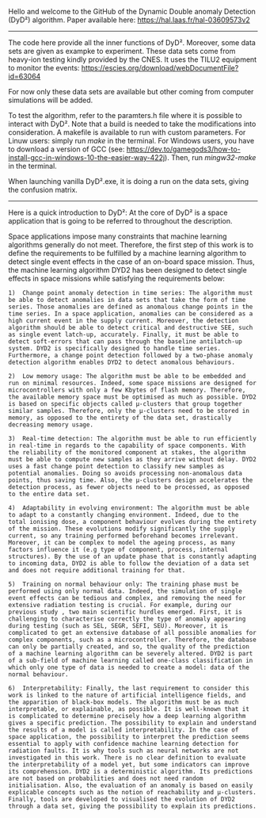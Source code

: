 Hello and welcome to the GitHub of the Dynamic Double anomaly Detection (DyD²) algorithm.
Paper available here: https://hal.laas.fr/hal-03609573v2


-------------------------------------------------------------------------------------------------------------------

The code here provide all the inner functions of DyD². Moreover, some data sets are given as exampke to experiment.
These data sets come from heavy-ion testing kindly provided by the CNES. It uses the TILU2 equipment to monitor the events:
https://escies.org/download/webDocumentFile?id=63064

For now only these data sets are available but other coming from computer simulations will be added.


To test the algorithm, refer to the paramters.h file where it is possible to interact with DyD². 
Note that a build is needed to take the modifications into consideration. 
A makefile is available to run with custom parameters. 
For Linuw users: simply run *make* in the terminal.
For Windows users, you have to download a version of GCC (see: https://dev.to/gamegods3/how-to-install-gcc-in-windows-10-the-easier-way-422j).
Then, run *mingw32-make* in the terminal.

When launching vanilla DyD².exe, it is doing a run on the data sets, giving the confusion matrix.


-------------------------------------------------------------------------------------------------------------------


Here is a quick introduction to DyD²:
At the core of DyD² is a space application that is going to be referred to throughout the description.

Space applications impose many constraints that machine learning algorithms generally do not meet. 
Therefore, the first step of this work is to define the requirements to be fulfilled by a machine learning algorithm to detect single event effects in the case of an on-board space mission. 
Thus, the machine learning algorithm DYD2 has been designed to detect single effects in space missions while satisfying the requirements below:

	1)	Change point anomaly detection in time series: The algorithm must be able to detect anomalies in data sets that take the form of time series. Those anomalies are defined as anomalous change points in the time series. In a space application, anomalies can be considered as a high current event in the supply current. Moreover, the detection algorithm should be able to detect critical and destructive SEE, such as single event latch-up, accurately. Finally, it must be able to detect soft-errors that can pass through the baseline antilatch-up system. DYD2 is specifically designed to handle time series. Furthermore, a change point detection followed by a two-phase anomaly detection algorithm enables DYD2 to detect anomalous behaviours.

	2)	Low memory usage: The algorithm must be able to be embedded and run on minimal resources. Indeed, some space missions are designed for microcontrollers with only a few Kbytes of flash memory. Therefore, the available memory space must be optimised as much as possible. DYD2 is based on specific objects called µ-clusters that group together similar samples. Therefore, only the µ-clusters need to be stored in memory, as opposed to the entirety of the data set, drastically decreasing memory usage.

	3)	Real-time detection: The algorithm must be able to run efficiently in real-time in regards to the capability of space components. With the reliability of the monitored component at stakes, the algorithm must be able to compute new samples as they arrive without delay. DYD2 uses a fast change point detection to classify new samples as potential anomalies. Doing so avoids processing non-anomalous data points, thus saving time. Also, the µ-clusters design accelerates the detection process, as fewer objects need to be processed, as opposed to the entire data set.

	4)	Adaptability in evolving environment: The algorithm must be able to adapt to a constantly changing environment. Indeed, due to the total ionising dose, a component behaviour evolves during the entirety of the mission. These evolutions modify significantly the supply current, so any training performed beforehand becomes irrelevant. Moreover, it can be complex to model the ageing process, as many factors influence it (e.g type of component, process, internal structures). By the use of an update phase that is constantly adapting to incoming data, DYD2 is able to follow the deviation of a data set and does not require additional training for that.

	5)	Training on normal behaviour only: The training phase must be performed using only normal data. Indeed, the simulation of single event effects can be tedious and complex, and removing the need for extensive radiation testing is crucial. For example, during our previous study , two main scientific hurdles emerged. First, it is challenging to characterise correctly the type of anomaly appearing during testing (such as SEL, SEGR, SEFI, SEU). Moreover, it is complicated to get an extensive database of all possible anomalies for complex components, such as a microcontroller. Therefore, the database can only be partially created, and so, the quality of the prediction of a machine learning algorithm can be severely altered. DYD2 is part of a sub-field of machine learning called one-class classification in which only one type of data is needed to create a model: data of the normal behaviour.

	6)	Interpretability: Finally, the last requirement to consider this work is linked to the nature of artificial intelligence fields, and the apparition of black-box models. The algorithm must be as much interpretable, or explainable, as possible. It is well-known that it is complicated to determine precisely how a deep learning algorithm gives a specific prediction. The possibility to explain and understand the results of a model is called interpretability. In the case of space application, the possibility to interpret the prediction seems essential to apply with confidence machine learning detection for radiation faults. It is why tools such as neural networks are not investigated in this work. There is no clear definition to evaluate the interpretability of a model yet, but some indicators can improve its comprehension. DYD2 is a deterministic algorithm. Its predictions are not based on probabilities and does not need random initialisation. Also, the evaluation of an anomaly is based on easily explicable concepts such as the notion of reachability and µ-clusters. Finally, tools are developed to visualised the evolution of DYD2 through a data set, giving the possibility to explain its predictions.




